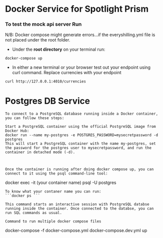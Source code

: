 # Docker Service for Spotlight Prism

### To test the mock api server Run

 N/B: Docker compose might generate errors...if the everyshilling.yml file is not placed under the root folder.

- Under the **root directory** on your terminal run:


```
docker-compose up
```

- In either a new terminal or your browser test out your endpoint using curl command.
Replace currencies with your endpoint

```
curl http://127.0.0.1:4010/currencies
```
# Postgres DB Service

```
To connect to a PostgreSQL database running inside a Docker container, you can follow these steps:

Start a PostgreSQL container using the official PostgreSQL image from Docker Hub:
docker run --name my-postgres -e POSTGRES_PASSWORD=mysecretpassword -d postgres
This will start a PostgreSQL container with the name my-postgres, set the password for the postgres user to mysecretpassword, and run the container in detached mode (-d).



Once the container is running after doing docker compose up, you can connect to it using the psql command-line tool:

```
docker exec -it (your container name) psql -U postgres
```
To know what your contaner name you can run:
```docker ps ```

This command starts an interactive session with PostgreSQL databse running inside the container. Once connected to the databse, you can run SQL commands as usual.

Command to run multiple docker compose files
```
docker-compose -f docker-compose.yml docker-compose.dev.yml up
```